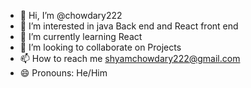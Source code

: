 - 👋 Hi, I’m @chowdary222
- 👀 I’m interested in java Back end and React front end
- 🌱 I’m currently learning React
- 💞️ I’m looking to collaborate on Projects
- 📫 How to reach me shyamchowdary222@gmail.com
- 😄 Pronouns: He/Him

<!---
chowdary222/chowdary222 is a ✨ special ✨ repository because its `README.md` (this file) appears on your GitHub profile.
You can click the Preview link to take a look at your changes.
--->
